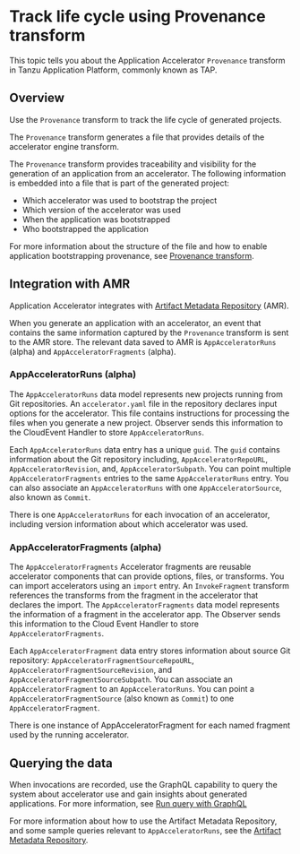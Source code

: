 # Track life cycle using Provenance transform

This topic tells you about the Application Accelerator `Provenance` transform in Tanzu Application
Platform, commonly known as TAP.

## <a id="overview"></a> Overview

Use the `Provenance` transform to track the life cycle of generated projects.

The `Provenance` transform generates a file that
provides details of the accelerator engine transform.

The `Provenance` transform provides traceability and visibility for the generation of an application
from an accelerator. The following information is embedded into a file that is part of the generated
project:

- Which accelerator was used to bootstrap the project
- Which version of the accelerator was used
- When the application was bootstrapped
- Who bootstrapped the application

For more information about the structure of the file and how to enable application bootstrapping
provenance, see [Provenance transform](creating-accelerators/transforms/provenance.hbs.md).

## <a id="amr"></a> Integration with AMR

Application Accelerator integrates with [Artifact Metadata Repository](../scst-store/overview.hbs.md) (AMR).

When you generate an application with an accelerator, an event that contains the same information
captured by the `Provenance` transform is sent to the AMR store. The relevant data saved to AMR is
`AppAcceleratorRuns` (alpha) and `AppAcceleratorFragments` (alpha).

### <a id='appacceleratorruns'></a> AppAcceleratorRuns (alpha)

The `AppAcceleratorRuns` data model represents new projects running from Git
repositories. An `accelerator.yaml` file in the repository declares input
options for the accelerator. This file contains instructions for processing the
files when you generate a new project. Observer sends this information to the
CloudEvent Handler to store `AppAcceleratorRuns`.

Each `AppAcceleratorRuns` data entry has a unique `guid`. The `guid` contains information
about the Git repository including, `AppAcceleratorRepoURL`, `AppAcceleratorRevision`,
and, `AppAcceleratorSubpath`. You can point multiple `AppAcceleratorFragments` entries
to the same `AppAcceleratorRuns` entry. You can also associate an `AppAcceleratorRuns`
with one `AppAcceleratorSource`, also known as `Commit`.

There is one `AppAcceleratorRuns` for each invocation of an accelerator, including version
information about which accelerator was used.

### <a id='appacceleratorfragments'></a> AppAcceleratorFragments (alpha)

The `AppAcceleratorFragments` Accelerator fragments are reusable accelerator
components that can provide options, files, or transforms. You can import
accelerators using an `import` entry. An `InvokeFragment` transform references
the transforms from the fragment in the accelerator that declares the import.
The `AppAcceleratorFragments` data model represents the information of a fragment
in the accelerator app. The Observer sends this information to the Cloud Event
Handler to store `AppAcceleratorFragments`.

Each `AppAcceleratorFragment` data entry stores information about source Git repository:
`AppAcceleratorFragmentSourceRepoURL`, `AppAcceleratorFragmentSourceRevision`, and
`AppAcceleratorFragmentSourceSubpath`. You can associate an `AppAcceleratorFragment` to
an `AppAcceleratorRuns`. You can point a `AppAcceleratorFragmentSource`
(also known as `Commit`) to one `AppAcceleratorFragment`.

There is one instance of AppAcceleratorFragment for each named fragment used by the running
accelerator.

## <a id='querying_data'></a> Querying the data

When invocations are recorded, use the
GraphQL capability to query the system about
accelerator use and gain insights about generated applications. For more information,
see [Run query with GraphQL](../scst-store/amr/graphql-query.hbs.md)

For more information about how to use the Artifact Metadata Repository,
and some sample queries relevant to `AppAcceleratorRuns`, see
the [Artifact Metadata Repository](../scst-store/overview.hbs.md#amr).
